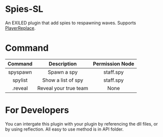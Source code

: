 # Spies-SL
An EXILED plugin that add spies to respawning waves.
Supports [PlayerReplace](https://github.com/DatPanDat/PlayerReplace).

# Command
| Command       | Description   | Permission Node|
|:-------------:|:-------------:|:--------------:|
| spyspawn      | Spawn a spy   | staff.spy       |
| spylist       | Show a list of spy| staff.spy         |
| .reveal | Reveal your true team    |  None     |

# For Developers
You can intergate this plugin with your plugin by referencing the dll files, or by using reflection.
All easy to use method is in API folder.

